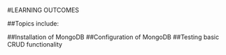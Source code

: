 #LEARNING OUTCOMES

##Topics include:

##Installation of MongoDB
##Configuration of MongoDB
##Testing basic CRUD functionality